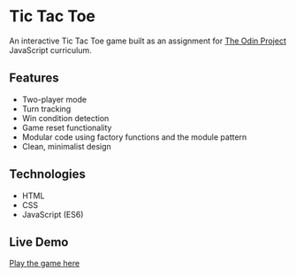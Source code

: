 # Tic Tac Toe

An interactive Tic Tac Toe game built as an assignment for [The Odin Project](https://www.theodinproject.com/) JavaScript curriculum.

## Features
- Two-player mode
- Turn tracking
- Win condition detection
- Game reset functionality
- Modular code using factory functions and the module pattern
- Clean, minimalist design

## Technologies
- HTML
- CSS
- JavaScript (ES6)

## Live Demo
[Play the game here](https://maxkamenskii.github.io/Tic-Tac-Toe-odin/)
